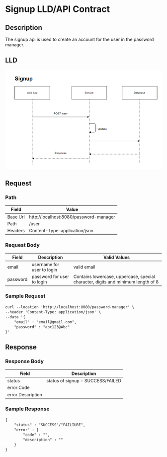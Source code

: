# Signup LLD/API Contract

## Description
The signup api is used to create an account for the user in the password manager.

## LLD
![Signup Low Level Diagram](../assets/SignupLld.png)


## Request

### Path
| **Field** | **Value**                             |
|-----------|-----------                            |
| Base Url  | http://localhost:8080/password-manager|
| Path      |    /user                              |
| Headers   | Content-Type: application/json        |

### Request Body
| **Field** | **Description**             | **Valid Values**                                                                 |
|-----------|-----------------------------|----------------------------------------------------------------------------------|
| email     | username for user to login  | valid email                                                                      |
| password  | password for user to login  | Contains lowercase, uppercase, special character, digits and minimum length of 8 |


### Sample Request
```
curl --location 'http://localhost:8080/password-manager' \
--header 'Content-Type: application/json' \
--data '{
    "email" : "email@gmail.com",
    "password" : "abc123@Abc"
}'
```

## Response

### Response Body
| **Field**          | **Description**                    |
|--------------------|------------------------------------|
| status             | status of signup - SUCCESS/FAILED  |
| error.Code         |                                    |
| error.Description  |                                    |

### Sample Response
```
{
    "status" : "SUCCESS"/"FAILIURE",
    "error" : {
        "code" : "",
        "description" : ""
    }
}
```


